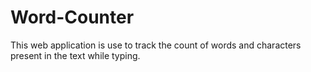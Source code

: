 # Word-Counter
 This web application is use to track the count of words and characters present in the text while typing.
